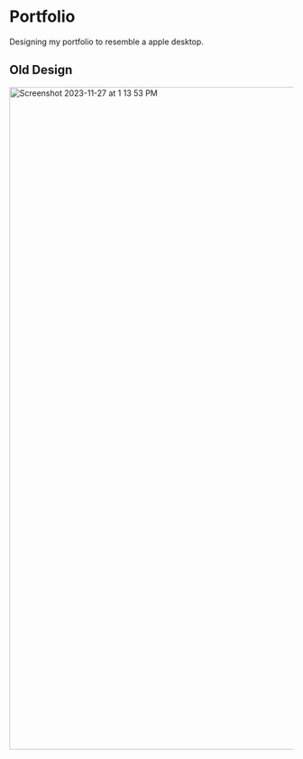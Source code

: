 # Portfolio
Designing my portfolio to resemble a apple desktop.

## Old Design
<img width="1173" alt="Screenshot 2023-11-27 at 1 13 53 PM" src="https://github.com/EpiXCoder/Portfolio/assets/111717862/a1e78eab-347e-475f-a808-77eee447b131">
